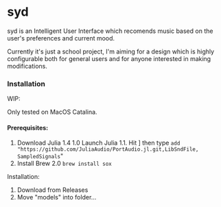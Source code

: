 # syd

syd is an Intelligent User Interface which recomends music based on the user's preferences and current mood.

Currently it's just a school project, I'm aiming for a design which is highly configurable both for general users and for anyone interested in making modifications.

### Installation

WIP:

Only tested on MacOS Catalina.

#### Prerequisites:

1. Download Julia 1.4
    1.0  Launch Julia
    1.1. Hit ] then type `add "https://github.com/JuliaAudio/PortAudio.jl.git,LibSndFile, SampledSignals`"
2. Install Brew
    2.0  `brew install sox`

Installation:

1. Download from Releases
2. Move "models" into folder...
